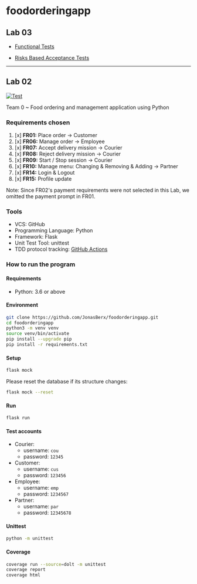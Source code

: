 # foodorderingapp

## Lab 03

- [Functional Tests](./functional_tests)

- [Risks Based Acceptance Tests](./risks_based_tests)

---

## Lab 02

[![Test](https://github.com/JonasBerx/foodorderingapp/actions/workflows/python-test.yml/badge.svg)](https://github.com/JonasBerx/foodorderingapp/actions/workflows/python-test.yml)

Team 0 ~ Food ordering and management application using Python

### Requirements chosen

1. [x] **FR01:** Place order -> Customer
2. [x] **FR06:** Manage order -> Employee
3. [x] **FR07:** Accept delivery mission -> Courier
4. [x] **FR08:** Reject delivery mission -> Courier
5. [x] **FR09:** Start / Stop session -> Courier
6. [x] **FR10:** Manage menu: Changing & Removing & Adding -> Partner
7. [x] **FR14:** Login & Logout 
8. [x] **FR15:** Profile update

Note: Since FR02's payment requirements were not selected in this Lab, we omitted the payment prompt in FR01.

### Tools

- VCS: GitHub
- Programming Language: Python
- Framework: Flask
- Unit Test Tool: unittest
- TDD protocol tracking: [GitHub Actions](https://github.com/JonasBerx/foodorderingapp/actions/workflows/python-test.yml)

### How to run the program

#### Requirements

- Python: 3.6 or above

#### Environment

```bash
git clone https://github.com/JonasBerx/foodorderingapp.git
cd foodorderingapp
python3 -m venv venv
source venv/bin/activate
pip install --upgrade pip
pip install -r requirements.txt
```

#### Setup

```bash
flask mock
```

Please reset the database if its structure changes:

```bash
flask mock --reset
```

#### Run

```bash
flask run
```

#### Test accounts

- Courier:
    - username: `cou`
    - password: `12345`
- Customer:
    - username: `cus`
    - password: `123456`
- Employee:
    - username: `emp`
    - password: `1234567`
- Partner:
    - username: `par`
    - password: `12345678`


#### Unittest 

```bash
python -m unittest
```

#### Coverage 

```bash
coverage run --source=dolt -m unittest
coverage report
coverage html
```
